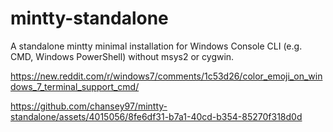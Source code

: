 # mintty-standalone
A standalone mintty minimal installation for Windows Console CLI (e.g. CMD, Windows PowerShell) without msys2 or cygwin.

https://new.reddit.com/r/windows7/comments/1c53d26/color_emoji_on_windows_7_terminal_support_cmd/

https://github.com/chansey97/mintty-standalone/assets/4015056/8fe6df31-b7a1-40cd-b354-85270f318d0d
